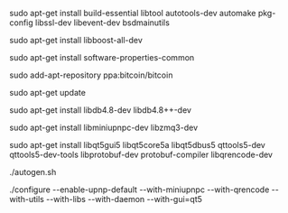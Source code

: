 sudo apt-get install build-essential libtool autotools-dev automake pkg-config libssl-dev libevent-dev bsdmainutils

sudo apt-get install libboost-all-dev

sudo apt-get install software-properties-common

sudo add-apt-repository ppa:bitcoin/bitcoin

sudo apt-get update

sudo apt-get install libdb4.8-dev libdb4.8++-dev

sudo apt-get install libminiupnpc-dev libzmq3-dev

sudo apt-get install libqt5gui5 libqt5core5a libqt5dbus5 qttools5-dev qttools5-dev-tools libprotobuf-dev protobuf-compiler libqrencode-dev 

./autogen.sh

./configure --enable-upnp-default --with-miniupnpc --with-qrencode --with-utils --with-libs --with-daemon --with-gui=qt5
